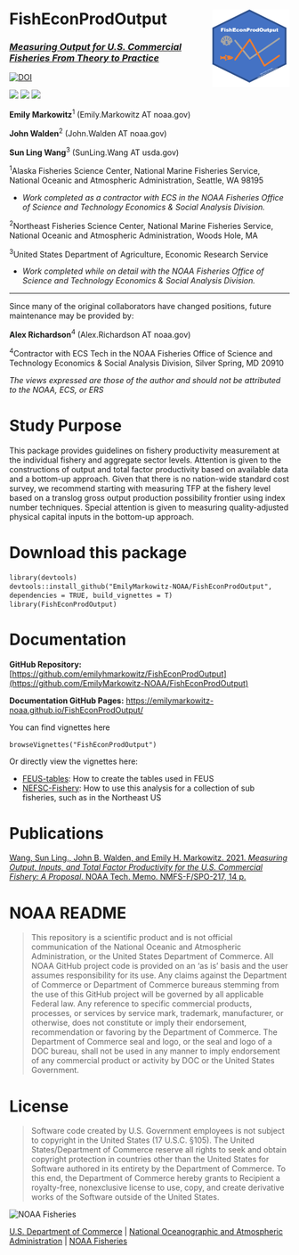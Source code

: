 <!-- README.md is generated from README.Rmd. Please edit that file -->

# FishEconProdOutput <a href={https://emilymarkowitz-noaa.github.io/FishEconProdOutput}><img src="man/figures/logo.png" align="right" width=139 height=139 alt="logo with a plot of economic productivity for fish and inverts." />

### *Measuring Output for U.S. Commercial Fisheries From Theory to Practice*

[![DOI](https://zenodo.org/badge/291852337.svg)](https://zenodo.org/badge/latestdoi/291852337)

[![](https://img.shields.io/badge/devel%20version-0.1.1-blue.svg)](https://github.com/EmilyMarkowitz-NOAA/FishEconProdOutput)
[![](https://img.shields.io/badge/lifecycle-maturing-blue.svg)](https://lifecycle.r-lib.org/articles/stages.html#maturing)
[![](https://img.shields.io/github/last-commit/EmilyMarkowitz-NOAA/FishEconProdOutput.svg)](https://github.com/EmilyMarkowitz-NOAA/FishEconProdOutput/commits/master)

**Emily Markowitz**<sup>1</sup> (Emily.Markowitz AT noaa.gov)

**John Walden**<sup>2</sup> (John.Walden AT noaa.gov)

**Sun Ling Wang**<sup>3</sup> (SunLing.Wang AT usda.gov)

<sup>1</sup>Alaska Fisheries Science Center, National Marine Fisheries
Service, National Oceanic and Atmospheric Administration, Seattle, WA
98195

-   *Work completed as a contractor with ECS in the NOAA Fisheries
    Office of Science and Technology Economics & Social Analysis
    Division.*

<sup>2</sup>Northeast Fisheries Science Center, National Marine
Fisheries Service, National Oceanic and Atmospheric Administration,
Woods Hole, MA

<sup>3</sup>United States Department of Agriculture, Economic Research
Service

-   *Work completed while on detail with the NOAA Fisheries Office of
    Science and Technology Economics & Social Analysis Division.*

------------------------------------------------------------------------

Since many of the original collaborators have changed positions, future
maintenance may be provided by:

**Alex Richardson**<sup>4</sup> (Alex.Richardson AT noaa.gov)

<sup>4</sup>Contractor with ECS Tech in the NOAA Fisheries Office of
Science and Technology Economics & Social Analysis Division, Silver
Spring, MD 20910

*The views expressed are those of the author and should not be
attributed to the NOAA, ECS, or ERS*

# Study Purpose

This package provides guidelines on fishery productivity measurement at
the individual fishery and aggregate sector levels. Attention is given
to the constructions of output and total factor productivity based on
available data and a bottom-up approach. Given that there is no
nation-wide standard cost survey, we recommend starting with measuring
TFP at the fishery level based on a translog gross output production
possibility frontier using index number techniques. Special attention is
given to measuring quality-adjusted physical capital inputs in the
bottom-up approach.

# Download this package

    library(devtools)
    devtools::install_github("EmilyMarkowitz-NOAA/FishEconProdOutput", dependencies = TRUE, build_vignettes = T)
    library(FishEconProdOutput)

# Documentation

**GitHub Repository:**
[https://github.com/emilyhmarkowitz/FishEconProdOutput](https://github.com/EmilyMarkowitz-NOAA/FishEconProdOutput)

**Documentation GitHub Pages:**
<https://emilymarkowitz-noaa.github.io/FishEconProdOutput/>

You can find vignettes here

    browseVignettes("FishEconProdOutput")

Or directly view the vignettes here:

-   [FEUS-tables](https://emilymarkowitz-noaa.github.io/FishEconProdOutput/articles/FEUS-tables.html):
    How to create the tables used in FEUS
-   [NEFSC-Fishery](https://emilymarkowitz-noaa.github.io/FishEconProdOutput/articles/NEFSC-Fishery.html):
    How to use this analysis for a collection of sub fisheries, such as
    in the Northeast US

# Publications

[Wang, Sun Ling., John B. Walden, and Emily H. Markowitz. 2021.
*Measuring Output, Inputs, and Total Factor Productivity for the U.S.
Commercial Fishery: A Proposal*. NOAA Tech. Memo. NMFS-F/SPO-217, 14
p.](https://spo.nmfs.noaa.gov/sites/default/files/TM217.pdf)

# NOAA README

> This repository is a scientific product and is not official
> communication of the National Oceanic and Atmospheric Administration,
> or the United States Department of Commerce. All NOAA GitHub project
> code is provided on an ‘as is’ basis and the user assumes
> responsibility for its use. Any claims against the Department of
> Commerce or Department of Commerce bureaus stemming from the use of
> this GitHub project will be governed by all applicable Federal law.
> Any reference to specific commercial products, processes, or services
> by service mark, trademark, manufacturer, or otherwise, does not
> constitute or imply their endorsement, recommendation or favoring by
> the Department of Commerce. The Department of Commerce seal and logo,
> or the seal and logo of a DOC bureau, shall not be used in any manner
> to imply endorsement of any commercial product or activity by DOC or
> the United States Government.

# License

> Software code created by U.S. Government employees is not subject to
> copyright in the United States (17 U.S.C. §105). The United
> States/Department of Commerce reserve all rights to seek and obtain
> copyright protection in countries other than the United States for
> Software authored in its entirety by the Department of Commerce. To
> this end, the Department of Commerce hereby grants to Recipient a
> royalty-free, nonexclusive license to use, copy, and create derivative
> works of the Software outside of the United States.

<img src="https://raw.githubusercontent.com/nmfs-general-modeling-tools/nmfspalette/main/man/figures/noaa-fisheries-rgb-2line-horizontal-small.png" height="75" alt="NOAA Fisheries">

[U.S. Department of Commerce](https://www.commerce.gov/) | [National
Oceanographic and Atmospheric Administration](https://www.noaa.gov) |
[NOAA Fisheries](https://www.fisheries.noaa.gov/)

